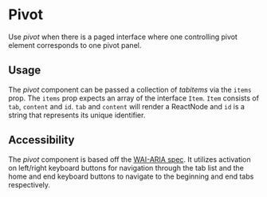 # Pivot
Use *pivot* when there is a paged interface where one controlling pivot element corresponds to one pivot panel.

## Usage
The *pivot* component can be passed a collection of *tabitems* via the `items` prop. The `items` prop expects an array of the interface `Item`. `Item` consists of `tab`, `content` and `id`. `tab` and `content` will render a ReactNode and `id` is a string that represents its unique identifier.

## Accessibility
The *pivot* component is based off the [WAI-ARIA spec](https://www.w3.org/TR/wai-aria-practices-1.1/#tabpanel). It utilizes activation on left/right keyboard buttons for navigation through the tab list and the home and end keyboard buttons to navigate to the beginning and end tabs respectively.
